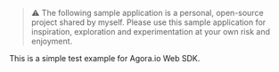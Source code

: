 > ⚠️ The following sample application is a personal, open-source project shared by myself. Please use this sample application for inspiration, exploration and experimentation at your own risk and enjoyment.

This is a simple test example for Agora.io Web SDK.
